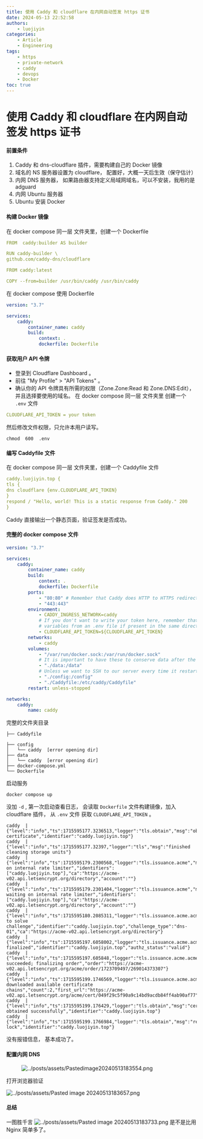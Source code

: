```yaml
---
title: 使用 Caddy 和 cloudflare 在内网自动签发 https 证书
date: 2024-05-13 22:52:58
authors:
    - luojiyin
categories:
    - Article
    - Engineering
tags:
    - https
    - private-network
    - caddy
    - devops
    - Docker
toc: true
---
```


# 使用 Caddy 和 cloudflare 在内网自动签发 https 证书

#### 前置条件

1.  Caddy 和 dns-cloudflare 插件，需要构建自己的 Docker 镜像
2.  域名的 NS 服务器设置为 cloudflare， 配置好，大概一天后生效（保守估计）
3.  内网 DNS 服务器， 如果路由器支持定义局域网域名，可以不安装，我用的是 adguard
4.  内网 Ubuntu 服务器
5.  Ubuntu 安装 Docker

#### 构建 Docker 镜像

在 docker compose 同一层 文件夹里，创建一个 Dockerfile

```yaml
FROM  caddy:builder AS builder

RUN caddy-builder \
github.com/caddy-dns/cloudflare

FROM caddy:latest

COPY --from=builder /usr/bin/caddy /usr/bin/caddy
```

在 docker compose 使用 Dockerfile

```yaml
version: "3.7"

services:
    caddy:
        container_name: caddy
        build:
            context: .
            dockerfile: Dockerfile
```

#### 获取用户 API 令牌

-   登录到 Cloudflare Dashboard 。
-   前往 "My Profile" \> "API Tokens" 。
-   确认你的 API 令牌具有所需的权限（Zone.Zone:Read 和 Zone.DNS:Edit），并且选择要使用的域名。
    在 docker compose 同一层 文件夹里 创建一个 `.env` 文件

```yaml
CLOUDFLARE_API_TOKEN = your token
```

然后修改文件权限，只允许本用户读写。

```shell
chmod  600  .env
```

#### 编写 Caddyfile 文件

在 docker compose 同一层 文件夹里，创建一个 Caddyfile 文件

```yaml
caddy.luojiyin.top {
tls {
dns cloudflare {env.CLOUDFLARE_API_TOKEN}
}
respond / "Hello, world! This is a static response from Caddy." 200
}
```

Caddy 直接输出一个静态页面，验证签发是否成功。

#### 完整的 docker compose 文件

```yaml
version: "3.7"

services:
    caddy:
        container_name: caddy
        build:
            context: .
            dockerfile: Dockerfile
        ports:
            - "80:80" # Remember that Caddy does HTTP to HTTPS redirections automatically.
            - "443:443"
        environment:
            - CADDY_INGRESS_NETWORK=caddy
            # If you don't want to write your token here, remember that Docker Compose picks up
            # variables from an .env file if present in the same directory as the compose file.
            - CLOUDFLARE_API_TOKEN=${CLOUDFLARE_API_TOKEN}
        networks:
            - caddy
        volumes:
            - "/var/run/docker.sock:/var/run/docker.sock"
            # It is important to have these to conserve data after the container restarts
            - "./data:/data"
            # Unless we want to SSH to our server every time it restarts.
            - "./config:/config"
            - "./Caddyfile:/etc/caddy/Caddyfile"
        restart: unless-stopped

networks:
    caddy:
        name: caddy
```

完整的文件夹目录

```shell
├── Caddyfile

├── config                                                               │   └── caddy  [error opening dir]                                       ├── data
│   └── caddy  [error opening dir]
├── docker-compose.yml
└── Dockerfile
```

启动服务

```shell
docker compose up
```

没加 `-d` , 第一次启动查看日志， 会读取 `Dockerfile` 文件构建镜像，加入 cloudflare 插件， 从 `.env` 文件 获取 `CLOUDFLARE_API_TOKEN` 。

```shell
caddy  | {"level":"info","ts":1715595177.3236513,"logger":"tls.obtain","msg":"obtaining certificate","identifier":"caddy.luojiyin.top"}
caddy  | {"level":"info","ts":1715595177.32397,"logger":"tls","msg":"finished cleaning storage units"}
caddy  | {"level":"info","ts":1715595179.2300568,"logger":"tls.issuance.acme","msg":"waiting on internal rate limiter","identifiers":["caddy.luojiyin.top"],"ca":"https://acme-v02.api.letsencrypt.org/directory","account":""}
caddy  | {"level":"info","ts":1715595179.2301404,"logger":"tls.issuance.acme","msg":"done waiting on internal rate limiter","identifiers":["caddy.luojiyin.top"],"ca":"https://acme-v02.api.letsencrypt.org/directory","account":""}
caddy  | {"level":"info","ts":1715595180.2085311,"logger":"tls.issuance.acme.acme_client","msg":"trying to solve challenge","identifier":"caddy.luojiyin.top","challenge_type":"dns-01","ca":"https://acme-v02.api.letsencrypt.org/directory"}
caddy  | {"level":"info","ts":1715595197.6058002,"logger":"tls.issuance.acme.acme_client","msg":"authorization finalized","identifier":"caddy.luojiyin.top","authz_status":"valid"}
caddy  | {"level":"info","ts":1715595197.605848,"logger":"tls.issuance.acme.acme_client","msg":"validations succeeded; finalizing order","order":"https://acme-v02.api.letsencrypt.org/acme/order/1723709497/269014373307"}
caddy  | {"level":"info","ts":1715595199.1746569,"logger":"tls.issuance.acme.acme_client","msg":"successfully downloaded available certificate chains","count":2,"first_url":"https://acme-v02.api.letsencrypt.org/acme/cert/049f29c5f90a9c14bd9acdb84ff4ab90af77"}
caddy  | {"level":"info","ts":1715595199.176429,"logger":"tls.obtain","msg":"certificate obtained successfully","identifier":"caddy.luojiyin.top"}
caddy  | {"level":"info","ts":1715595199.1766984,"logger":"tls.obtain","msg":"releasing lock","identifier":"caddy.luojiyin.top"}
```

没有报错信息， 基本成功了。

#### 配置内网 DNS

<figure>
<img
src="Using-Caddy-and-cloudflare-to-issue-wildcards-on-private-networks/e280d22c8bd57a59b01707b2b37e02156862500a.png"
title="wikilink" alt="../posts/assets/Pastedimage20240513183554.png" />
<figcaption
aria-hidden="true"></figcaption>
</figure>

打开浏览器验证

![../posts/assets/Pasted image 20240513183657.png](Using-Caddy-and-cloudflare-to-issue-wildcards-on-private-networks/f404c970e9c6ef366ba580dfa9c97e4ede61ff0e.png "wikilink")

#### 总结

一图胜千言
![../posts/assets/Pasted image 20240513183733.png](Using-Caddy-and-cloudflare-to-issue-wildcards-on-private-networks/fb21bae7a9d180c97a00fef82bdc4abc9fe83cbc.png "wikilink")
是不是比用 Nginx 简单多了。
